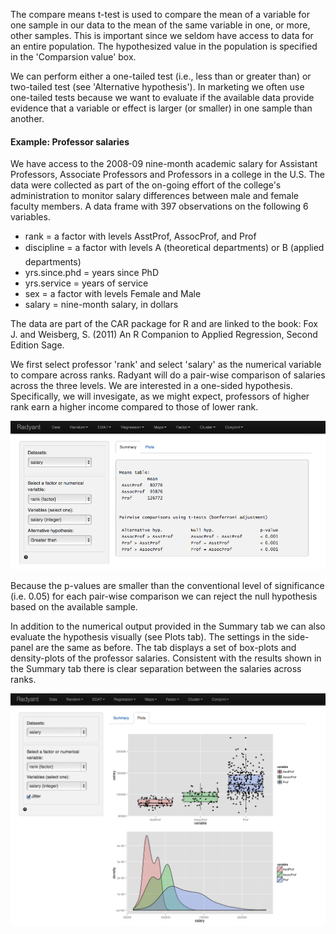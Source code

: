 The compare means t-test is used to compare the mean of a variable for one sample in our data to the mean of the same variable in one, or more, other samples. This is important since we seldom have access to data for an entire population. The hypothesized value in the population is specified in the 'Comparsion value' box. 

We can perform either a one-tailed test (i.e., less than or greater than) or two-tailed test (see 'Alternative hypothesis'). In marketing we often use one-tailed tests because we want to evaluate if the available data provide evidence that a variable or effect is larger (or smaller) in one sample than another.

#### Example: Professor salaries

We have access to the 2008-09 nine-month academic salary for Assistant Professors, Associate Professors and Professors in a college in the U.S. The data were collected as part of the on-going effort of the college's administration to monitor salary differences between male and female faculty members. A data frame with 397 observations on the following 6 variables.

- rank = a factor with levels AsstProf, AssocProf, and Prof
- discipline = a factor with levels A (theoretical departments) or B (applied departments)
- yrs.since.phd = years since PhD
- yrs.service = years of service
- sex = a factor with levels Female and Male
- salary = nine-month salary, in dollars

The data are part of the CAR package for R and are linked to the book:  Fox J. and Weisberg, S. (2011) An R Companion to Applied Regression, Second Edition Sage.

We first select professor 'rank' and select 'salary' as the numerical variable to compare across ranks. Radyant will do a pair-wise comparison of salaries across the three levels. We are interested in a one-sided hypothesis. Specifically, we will invesigate, as we might expect, professors of higher rank earn a higher income compared to those of lower rank.

![Compare means - summary](figures/CompareMeansSummary.png)

Because the p-values are smaller than the conventional level of significance (i.e. 0.05) for each pair-wise comparison we can reject the null hypothesis based on the available sample. 

In addition to the numerical output provided in the Summary tab we can also evaluate the hypothesis visually (see Plots tab). The settings in the side-panel are the same as before. The tab displays a set of box-plots and density-plots of the professor salaries. Consistent with the results shown in the Summary tab there is clear separation between the salaries across ranks. 

![Compare means - plots](figures/CompareMeansPlots.png)
